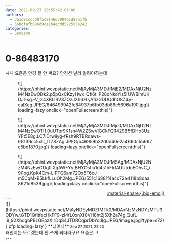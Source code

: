 ```yaml
---
date: 2021-09-27 20:55:42+09:00
authors:
  - 3a1d9ccccd0f5c914667904b1d87b1fb
  - 56bdfafb606d9ce1b4ecdd572595e242
categories:
  - Seoyeon
---
```


# 0-86483170

<div class="post-container" markdown="1">
<div class="content-container md-sidebar__scrollwrap" markdown="1">

셔니 요즘은 안경 잘 안 써요? 안경션 널리 알려야하는데 
<figure markdown="1">
![](https://phinf.wevpstatic.net/MjAyMjA3MDJfMjE2/MDAxNjU2NzM4NzEwODk2.p5pQxCKzyHwx_Qfi6t_P28dNkoYIs5iUWBimUKDJI-sg.-V_G4XBLIRV8ZOzJXh6zLyAfizGDDQdhO8Z4y-caIXcg.JPEG/646499942fc84937b6fb03db86e5696a190.jpg){ loading=lazy onclick="openFullscreen(this)"}
</figure>

<figure markdown="1">
![](https://phinf.wevpstatic.net/MjAyMjA3MDJfMjc0/MDAxNjU2NzM4NzEwOTI1.0uUTpr9K1sn4W2ZSwVlGCkFQR429B5fDHb3UzYFt5E8g.LC7lDrwiiyg-fRsh9RTBRdaws-6fG3Rcc5xC_lTZ8ZAg.JPEG/b46959b32d0d40e2a4660c5b667c5bd1870.jpg){ loading=lazy onclick="openFullscreen(this)"}
</figure>

<figure markdown="1">
![](https://phinf.wevpstatic.net/MjAyMjA3MDJfMSAg/MDAxNjU2NzM4NzEwODg0.XgAWFYytBHYOsfiu1d4s1bFlrfAUUtdnEOhvC_i9i1og.KpK4Cm-LIPTG6am72Ox5F6cJ-m5CqMxB5LkfLLuOh2Mg.JPEG/551c16881f4a4c72a4118b8daa8621d8539.jpg){ loading=lazy onclick="openFullscreen(this)"}
</figure>


</div>
</div>

<div style="text-align: right;" markdown="1">
<a href="https://weverse.io/fromis9/fanpost/0-86483170" style="text-align: right;">:material-share:{.big-emoji}</a>
</div>
---

<div class="comments-container md-sidebar__scrollwrap" markdown="1">
<div class="comment" markdown="1">
<div class='id-container' markdown="1">
![](https://phinf.wevpstatic.net/MjAyNDEyMDZfMTk0/MDAxNzMzNDYzMTU3ODYw.tGTD1QfitfecHkFF9-zI4fL0xnXf8VH8ht2j5Xh2a74g.QufL-i9_92XbdgbPBLGEpzXIrDqS4JTDRCqprDbYdJIg.JPEG/image.jpg?type=s72){ pfp loading=lazy }
**<span class="artist">더여니</span>** <small>Sep 27 2021, 22:23</small><br>
</div>
<div class='comment-body' markdown="1">
왜인지는 모르겠는데 안 쓰게 되더라구요 요즘은...!
</div>
</div>
</div>
---
